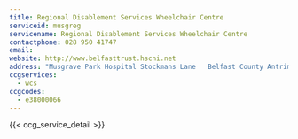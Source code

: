 ```yaml
---
title: Regional Disablement Services Wheelchair Centre
serviceid: musgreg
servicename: Regional Disablement Services Wheelchair Centre
contactphone: 028 950 41747
email: 
website: http://www.belfasttrust.hscni.net
address: "Musgrave Park Hospital Stockmans Lane   Belfast County Antrim BT9 7JB"
ccgservices:
  - wcs
ccgcodes:
  - e38000066
---
```


{{< ccg_service_detail >}}

